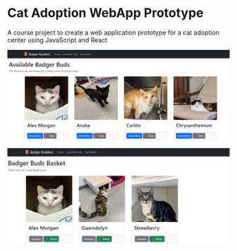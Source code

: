 # Cat Adoption WebApp Prototype
A course project to create a web application prototype for a cat adoption center using JavaScript and React

![](_figures/step2.png)

![](_figures/step6.png)
